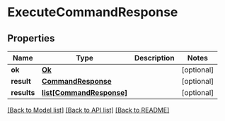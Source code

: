 # ExecuteCommandResponse

## Properties
Name | Type | Description | Notes
------------ | ------------- | ------------- | -------------
**ok** | [**Ok**](Ok.md) |  | [optional] 
**result** | [**CommandResponse**](CommandResponse.md) |  | [optional] 
**results** | [**list[CommandResponse]**](CommandResponse.md) |  | [optional] 

[[Back to Model list]](../README.md#documentation-for-models) [[Back to API list]](../README.md#documentation-for-api-endpoints) [[Back to README]](../README.md)


